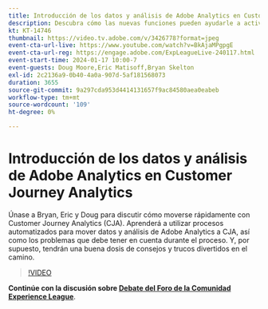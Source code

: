 ```yaml
---
title: Introducción de los datos y análisis de Adobe Analytics en Customer Journey Analytics
description: Descubra cómo las nuevas funciones pueden ayudarle a activar audiencias de forma más eficaz y eficiente para una personalización impactante.
kt: KT-14746
thumbnail: https://video.tv.adobe.com/v/3426778?format=jpeg
event-cta-url-live: https://www.youtube.com/watch?v=BkAjaMPgpgE
event-cta-url-reg: https://engage.adobe.com/ExpLeagueLive-240117.html
event-start-time: 2024-01-17 10:00-7
event-guests: Doug Moore,Eric Matisoff,Bryan Skelton
exl-id: 2c2136a9-0b40-4a0a-907d-5af181568073
duration: 3655
source-git-commit: 9a297cda953d4414131657f9ac84580aea0eabeb
workflow-type: tm+mt
source-wordcount: '109'
ht-degree: 0%

---
```


# Introducción de los datos y análisis de Adobe Analytics en Customer Journey Analytics

Únase a Bryan, Eric y Doug para discutir cómo moverse rápidamente con Customer Journey Analytics (CJA). Aprenderá a utilizar procesos automatizados para mover datos y análisis de Adobe Analytics a CJA, así como los problemas que debe tener en cuenta durante el proceso. Y, por supuesto, tendrán una buena dosis de consejos y trucos divertidos en el camino.

>[!VIDEO](https://video.tv.adobe.com/v/3426778/?quality=12&learn=on)

**Continúe con la discusión sobre [Debate del Foro de la Comunidad Experience League](https://experienceleaguecommunities.adobe.com/t5/adobe-analytics-discussions/experience-league-live-post-session-discussion-bringing-your/m-p/646093#M3582)**.

